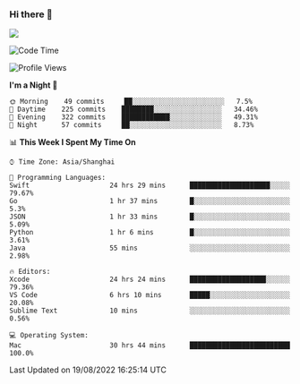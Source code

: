 ### Hi there 👋

<!--
**JJAYCHEN1e/jjaychen1e** is a ✨ _special_ ✨ repository because its `README.md` (this file) appears on your GitHub profile.

Here are some ideas to get you started:

- 🔭 I’m currently working on ...
- 🌱 I’m currently learning ...
- 👯 I’m looking to collaborate on ...
- 🤔 I’m looking for help with ...
- 💬 Ask me about ...
- 📫 How to reach me: ...
- 😄 Pronouns: ...
- ⚡ Fun fact: ...
-->

[![](https://github-readme-stats.vercel.app/api?username=jjaychen1e&show_icons=true)](https://github.com/jjaychen1e/github-readme-stats?count_private=true)

<!--START_SECTION:waka-->
![Code Time](http://img.shields.io/badge/Code%20Time-116%20hrs%2028%20mins-blue)

![Profile Views](http://img.shields.io/badge/Profile%20Views-0-blue)

**I'm a Night 🦉** 

```text
🌞 Morning    49 commits     ██░░░░░░░░░░░░░░░░░░░░░░░   7.5% 
🌆 Daytime    225 commits    ████████░░░░░░░░░░░░░░░░░   34.46% 
🌃 Evening    322 commits    ████████████░░░░░░░░░░░░░   49.31% 
🌙 Night      57 commits     ██░░░░░░░░░░░░░░░░░░░░░░░   8.73%

```


📊 **This Week I Spent My Time On** 

```text
⌚︎ Time Zone: Asia/Shanghai

💬 Programming Languages: 
Swift                    24 hrs 29 mins      ████████████████████░░░░░   79.67% 
Go                       1 hr 37 mins        █░░░░░░░░░░░░░░░░░░░░░░░░   5.3% 
JSON                     1 hr 33 mins        █░░░░░░░░░░░░░░░░░░░░░░░░   5.09% 
Python                   1 hr 6 mins         █░░░░░░░░░░░░░░░░░░░░░░░░   3.61% 
Java                     55 mins             ░░░░░░░░░░░░░░░░░░░░░░░░░   2.98%

🔥 Editors: 
Xcode                    24 hrs 24 mins      ███████████████████░░░░░░   79.36% 
VS Code                  6 hrs 10 mins       █████░░░░░░░░░░░░░░░░░░░░   20.08% 
Sublime Text             10 mins             ░░░░░░░░░░░░░░░░░░░░░░░░░   0.56%

💻 Operating System: 
Mac                      30 hrs 44 mins      █████████████████████████   100.0%

```


 Last Updated on 19/08/2022 16:25:14 UTC
<!--END_SECTION:waka-->
